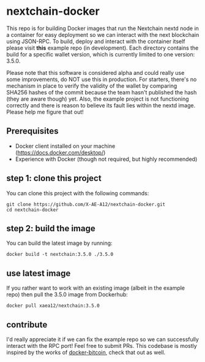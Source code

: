 # nextchain-docker
This repo is for building Docker images that run the Nextchain nextd node in a container for easy deployment so we can interact with the next blockchain using JSON-RPC. To build, deploy and interact with the container itself please visit __this__ example repo (in development). Each directory contains the build for a specific wallet version, which is currently limited to one version: 3.5.0.

Please note that this software is considered alpha and could really use some improvements, do NOT use this in production. For starters, there's no mechanism in place to verify the validity of the wallet by comparing SHA256 hashes of the commit because the team hasn't published the hash (they are aware though) yet. Also, the example project is not functioning correctly and there is reason to believe its fault lies within the nextd image. Please help me figure that out!

## Prerequisites
- Docker client installed on your machine (https://docs.docker.com/desktop/)
- Experience with Docker (though not required, but highly recommended)

## step 1: clone this project
You can clone this project with the following commands:
```
git clone https://github.com/X-AE-A12/nextchain-docker.git
cd nextchain-docker
```

## step 2: build the image
You can build the latest image by running:
```
docker build -t nextchain:3.5.0 ./3.5.0
```

## use latest image
If you rather want to work with an existing image (albeit in the example repo) then pull the 3.5.0 image from Dockerhub:
```
docker pull xaea12/nextchain:3.5.0
```

## contribute
I'd really appreciate it if we can fix the example repo so we can successfully interact with the RPC port! Feel free to submit PRs. This codebase is mostly inspired by the works of [docker-bitcoin](https://github.com/NicolasDorier/docker-bitcoin), check that out as well. 

